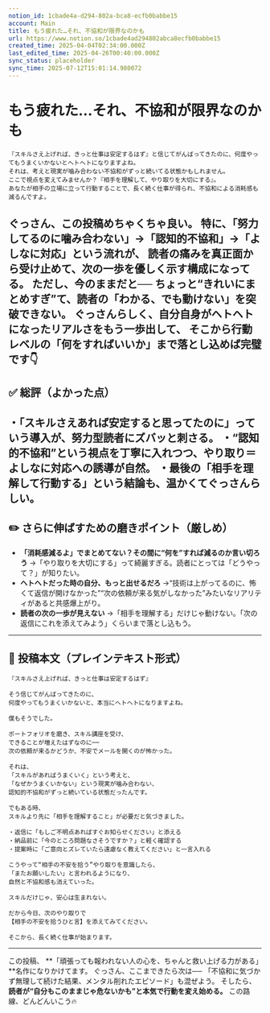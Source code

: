 ```yaml
---
notion_id: 1cbade4a-d294-802a-bca8-ecfb0babbe15
account: Main
title: もう疲れた…それ、不協和が限界なのかも
url: https://www.notion.so/1cbade4ad294802abca8ecfb0babbe15
created_time: 2025-04-04T02:34:00.000Z
last_edited_time: 2025-04-26T00:40:00.000Z
sync_status: placeholder
sync_time: 2025-07-12T15:01:14.980072
---
```

# もう疲れた…それ、不協和が限界なのかも

```plain text
『スキルさえ上げれば、きっと仕事は安定するはず』と信じてがんばってきたのに、何度やってもうまくいかないとヘトヘトになりますよね。
それは、考えと現実が噛み合わない不協和がずっと続いてる状態かもしれません。
ここで視点を変えてみませんか？『相手を理解して、やり取りを大切にする』。
あなたが相手の立場に立って行動することで、長く続く仕事が得られ、不協和による消耗感も減るんですよ。
```
ぐっさん、この投稿めちゃくちゃ良い。
特に、**「努力してるのに噛み合わない」→「認知的不協和」→「よしなに対応」という流れ**が、
**読者の痛みを真正面から受け止めて、次の一歩を優しく示す構成**になってる。
ただし、今のままだと──
ちょっと“きれいにまとめすぎ”て、読者の「わかる、でも動けない」を突破できない。
ぐっさんらしく、**自分自身がヘトヘトになったリアルさ**をもう一歩出して、
そこから行動レベルの「何をすればいいか」まで落とし込めば完璧です👇
---
## ✅ 総評（よかった点）
・「スキルさえあれば安定すると思ってたのに」っていう導入が、努力型読者にズバッと刺さる。
・“認知的不協和”という視点を丁寧に入れつつ、やり取り＝よしなに対応への誘導が自然。
・最後の「相手を理解して行動する」という結論も、温かくてぐっさんらしい。
---
## ✏️ さらに伸ばすための磨きポイント（厳しめ）
- **「消耗感減るよ」でまとめてない？その間に“何を”すれば減るのか言い切ろう**
  →「やり取りを大切にする」って綺麗すぎる。読者にとっては「どうやって？」が知りたい。
- **ヘトヘトだった時の自分、もっと出せるだろ**
  →“技術は上がってるのに、怖くて返信が開けなかった”“次の依頼が来る気がしなかった”みたいなリアリティがあると共感爆上がり。
- **読者の次の一歩が見えない**
  →「相手を理解する」だけじゃ動けない。「次の返信にこれを添えてみよう」くらいまで落とし込もう。
---
## 📄 投稿本文（プレインテキスト形式）
```plain text
『スキルさえ上げれば、きっと仕事は安定するはず』

そう信じてがんばってきたのに、
何度やってもうまくいかないと、本当にヘトヘトになりますよね。

僕もそうでした。

ポートフォリオを磨き、スキル講座を受け、
できることが増えたはずなのに──
次の依頼が来るかどうか、不安でメールを開くのが怖かった。

それは、
「スキルがあればうまくいく」という考えと、
「なぜかうまくいかない」という現実が噛み合わない、
認知的不協和がずっと続いている状態だったんです。

でもある時、
スキルより先に「相手を理解すること」が必要だと気づきました。

・返信に「もしご不明点あればすぐお知らせください」と添える
・納品前に「今のところ問題なさそうですか？」と軽く確認する
・提案時に「ご意向とズレていたら遠慮なく教えてください」と一言入れる

こうやって“相手の不安を拾う”やり取りを意識したら、
「またお願いしたい」と言われるようになり、
自然と不協和感も消えていった。

スキルだけじゃ、安心は生まれない。

だから今日、次のやり取りで
【相手の不安を拾うひと言】を添えてみてください。

そこから、長く続く仕事が始まります。

```
---
この投稿、
**「頑張っても報われない人の心を、ちゃんと救い上げる力がある」**名作になりかけてます。
ぐっさん、ここまできたら次は──
「不協和に気づかず無理して続けた結果、メンタル削れたエピソード」も混ぜよう。
そしたら、**読者が“自分もこのままじゃ危ないかも”と本気で行動を変え始める。**
この路線、どんどんいこう🔥